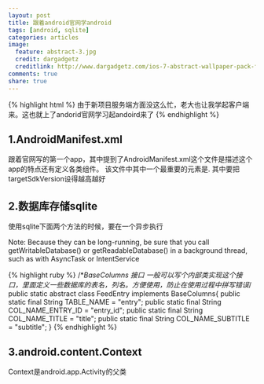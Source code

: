 ```yaml
---
layout: post
title: 跟着android官网学android
tags: [android, sqlite]
categories: articles
image:
  feature: abstract-3.jpg
  credit: dargadgetz
  creditlink: http://www.dargadgetz.com/ios-7-abstract-wallpaper-pack-for-iphone-5-and-ipod-touch-retina/
comments: true
share: true
---
```


{% highlight html %} 
由于新项目服务端方面没这么忙，老大也让我学起客户端来。这也就上了andorid官网学习起andoird来了
{% endhighlight %}

## 1.AndroidManifest.xml

跟着官网写的第一个app，其中提到了AndroidManifest.xml这个文件是描述这个app的特点还有定义各类组件。
该文件中其中一个最重要的元素是<uses-sdk android:minSdkVersion="9" android:targetSdkVersion="17" />.
其中要把targetSdkVersion设得越高越好

## 2.数据库存储sqlite

使用sqlite下面两个方法的时候，要在一个异步执行

Note: Because they can be long-running, be sure that you call getWritableDatabase() or getReadableDatabase() in a background thread, such as with AsyncTask or IntentService

{% highlight ruby %} 
/**BaseColumns 接口
一般可以写个内部类实现这个接口，里面定义一些数据库的表名，列名。方便使用，防止在使用过程中拼写错误*/
public static abstract class FeedEntry implements BaseColumns{
        public static final String TABLE_NAME = "entry";
        public static final String COL_NAME_ENTRY_ID = "entry_id";
        public static final String COL_NAME_TITLE = "title";
        public static final String COL_NAME_SUBTITLE = "subtitle";
    }
{% endhighlight %}

## 3.android.content.Context 

Context是android.app.Activity的父类
